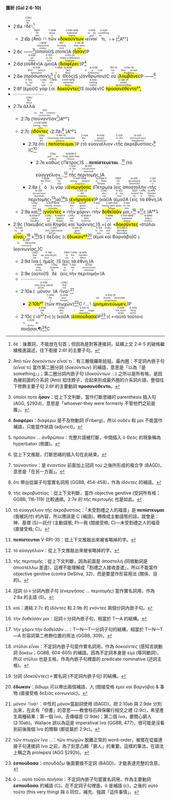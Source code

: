 #### 圖析 (Gal 2:6-10)

- 2:6a ⸉<RUBY><ruby><ruby>δὲ<rt>δέ</rt></ruby><rt>now</rt></ruby><rt>CONJ</rt></RUBY>⸊[^1]
	- 2:6b (<RUBY><ruby><ruby>Ἀπὸ<rt>ἀπό</rt></ruby><rt>Of</rt></ruby><rt>PREP</rt></RUBY>  ⸉⸊ <RUBY><ruby><ruby>τῶν<rt>ὁ</rt></ruby><rt>those</rt></ruby><rt>T-GPM</rt></RUBY> «<RUBY><ruby><ruby><mark class='ptc'>δοκούντων</mark><rt>δοκέω</rt></ruby><rt>esteemed</rt></ruby><rt>V-PAP-GPM</rt></RUBY> ‹<RUBY><ruby><ruby><em>εἶναί</em><rt>εἰμί</rt></ruby><rt>to be</rt></ruby><rt>V-PAN</rt></RUBY> <RUBY><ruby><ruby>τι,<rt>τις</rt></ruby><rt>something</rt></ruby><rt>X-ASN</rt></RUBY>› » )[^2]A°¹⮧
- 2:6c ——[^3](<RUBY><ruby><ruby>ὁποῖοί<rt>ὁποῖος</rt></ruby><rt>whatsoever</rt></ruby><rt>I-NPM</rt></RUBY>)S (<RUBY><ruby><ruby>ποτε<rt>ποτέ</rt></ruby><rt>formerly</rt></ruby><rt>PRT</rt></RUBY>)A (<RUBY><ruby><ruby><mark class='verb'>ἦσαν</mark><rt>εἰμί</rt></ruby><rt>they were</rt></ruby><rt>V-IAI-3P</rt></RUBY>)P 
- 2:6d (<RUBY><ruby><ruby>οὐδέν<rt>οὐδείς</rt></ruby><rt>not</rt></ruby><rt>A-ASN</rt></RUBY>)A (<RUBY><ruby><ruby>μοι<rt>ἐγώ</rt></ruby><rt>to me</rt></ruby><rt>P-1DS</rt></RUBY>)A (<RUBY><ruby><ruby><mark class='verb'>διαφέρει·</mark><rt>διαφέρω</rt></ruby><rt>makes a difference</rt></ruby><rt>V-PAI-3S</rt></RUBY>)P[^4] 
- 2:6e (<RUBY><ruby><ruby>πρόσωπον<rt>πρόσωπον</rt></ruby><rt>[the] person</rt></ruby><rt>N-ASN</rt></RUBY>)⦇[^5] (<RUBY><ruby><ruby>ὁ<rt>ὁ</rt></ruby><rt>-</rt></ruby><rt>T-NSM</rt></RUBY> <RUBY><ruby><ruby>Θεὸς<rt>θεός</rt></ruby><rt>God</rt></ruby><rt>N-NSM</rt></RUBY>)S ⦈(<RUBY><ruby><ruby>ἀνθρώπου<rt>ἄνθρωπος</rt></ruby><rt>of a man</rt></ruby><rt>N-GSM</rt></RUBY>)C <RUBY><ruby><ruby>οὐ<rt>οὐ</rt></ruby><rt>not</rt></ruby><rt>PRT-N</rt></RUBY> (<RUBY><ruby><ruby><mark class='verb'>λαμβάνει</mark><rt>λαμβάνω</rt></ruby><rt>does accept</rt></ruby><rt>V-PAI-3S</rt></RUBY>)P ——[^6]
- 2:6f (<RUBY><ruby><ruby>ἐμοὶ<rt>ἐγώ</rt></ruby><rt>to me</rt></ruby><rt>P-1DS</rt></RUBY>)C <RUBY><ruby><ruby>γὰρ<rt>γάρ</rt></ruby><rt>for</rt></ruby><rt>CONJ</rt></RUBY> (<RUBY><ruby><ruby>οἱ<rt>ὁ</rt></ruby><rt>the</rt></ruby><rt>T-NPM</rt></RUBY> <RUBY><ruby><ruby><mark class='ptc'>δοκοῦντες</mark><rt>δοκέω</rt></ruby><rt>esteemed</rt></ruby><rt>V-PAP-NPM</rt></RUBY>)S (<RUBY><ruby><ruby>οὐδὲν<rt>οὐδείς</rt></ruby><rt>nothing</rt></ruby><rt>A-ASN</rt></RUBY>)C <RUBY><ruby><ruby><mark><mark class='verb'>προσανέθεντο°¹,</mark></mark><rt>προσανατίθημι</rt></ruby><rt>added</rt></ruby><rt>V-AMI-3P</rt></RUBY> 
- ⋯⋯⋯⋯⋯⋯⋯
- 2:7a <RUBY><ruby><ruby>ἀλλὰ<rt>ἀλλά</rt></ruby><rt>But</rt></ruby><rt>CONJ</rt></RUBY> 
	- 2:7b (<RUBY><ruby><ruby>τοὐναντίον<rt>τοὐναντίον</rt></ruby><rt>on the contrary</rt></ruby><rt>ADV</rt></RUBY>[^7])A°²⮧
	- 2:7c (<RUBY><ruby><ruby><mark class='ptc'>ἰδόντες</mark><rt>εἴδω</rt></ruby><rt>having seen</rt></ruby><rt>V-AAP-NPM</rt></RUBY> ‹2:7d›[^8] )A°²⮧
		- 2:7d <RUBY><ruby><ruby>ὅτι<rt>ὅτι</rt></ruby><rt>that</rt></ruby><rt>CONJ</rt></RUBY> (<RUBY><ruby><ruby><mark class='verb'>πεπίστευμαι</mark><rt>πιστεύω</rt></ruby><rt>I have been entrusted with</rt></ruby><rt>V-RPI-1S</rt></RUBY>)P (<RUBY><ruby><ruby>τὸ<rt>ὁ</rt></ruby><rt>the</rt></ruby><rt>T-ASN</rt></RUBY> <RUBY><ruby><ruby>εὐαγγέλιον<rt>εὐαγγέλιον</rt></ruby><rt>gospel</rt></ruby><rt>N-ASN</rt></RUBY> ‹<RUBY><ruby><ruby>τῆς<rt>ὁ</rt></ruby><rt>of the</rt></ruby><rt>T-GSF</rt></RUBY> <RUBY><ruby><ruby>ἀκροβυστίας<rt>ἀκροβυστία</rt></ruby><rt>uncircumcision</rt></ruby><rt>N-GSF</rt></RUBY>›[^9] )C[^10] 
			- 2:7e <RUBY><ruby><ruby>καθὼς<rt>καθώς</rt></ruby><rt>just as</rt></ruby><rt>CONJ</rt></RUBY> (<RUBY><ruby><ruby>Πέτρος<rt>Πέτρος</rt></ruby><rt>Peter [with that]</rt></ruby><rt>N-NSM-P</rt></RUBY>)S ...**πεπίστευεται**...[^11] (τὸ εὐαγγέλιον...[^12] <RUBY><ruby><ruby>τῆς<rt>ὁ</rt></ruby><rt>of the</rt></ruby><rt>T-GSF</rt></RUBY> <RUBY><ruby><ruby>περιτομῆς,<rt>περιτομή</rt></ruby><rt>circumcision</rt></ruby><rt>N-GSF</rt></RUBY>)A
		- 2:8a {<RUBY><ruby><ruby>ὁ<rt>ὁ</rt></ruby><rt>the [One]</rt></ruby><rt>T-NSM</rt></RUBY>}⦇ <RUBY><ruby><ruby>γὰρ<rt>γάρ</rt></ruby><rt>for</rt></ruby><rt>CONJ</rt></RUBY> ⦈{<RUBY><ruby><ruby><mark class='ptc'>ἐνεργήσας</mark><rt>ἐνεργέω</rt></ruby><rt>having worked</rt></ruby><rt>V-AAP-NSM</rt></RUBY> (<RUBY><ruby><ruby>Πέτρῳ<rt>Πέτρος</rt></ruby><rt>in Peter</rt></ruby><rt>N-DSM-P</rt></RUBY>)a (<RUBY><ruby><ruby>εἰς<rt>εἰς</rt></ruby><rt>for</rt></ruby><rt>PREP</rt></RUBY> <RUBY><ruby><ruby>ἀποστολὴν<rt>ἀποστολή</rt></ruby><rt>apostleship</rt></ruby><rt>N-ASF</rt></RUBY> ‹<RUBY><ruby><ruby>τῆς<rt>ὁ</rt></ruby><rt>of the</rt></ruby><rt>T-GSF</rt></RUBY> <RUBY><ruby><ruby>περιτομῆς<rt>περιτομή</rt></ruby><rt>circumcision</rt></ruby><rt>N-GSF</rt></RUBY>›[^13])a}[^14]S (<RUBY><ruby><ruby><mark class='verb'>ἐνήργησεν</mark><rt>ἐνεργέω</rt></ruby><rt>did</rt></ruby><rt>V-AAI-3S</rt></RUBY>)P (<RUBY><ruby><ruby>καὶ<rt>καί</rt></ruby><rt>also</rt></ruby><rt>CONJ</rt></RUBY>)A (<RUBY><ruby><ruby>ἐμοὶ<rt>ἐγώ</rt></ruby><rt>in me</rt></ruby><rt>P-1DS</rt></RUBY>)A (<RUBY><ruby><ruby>εἰς<rt>εἰς</rt></ruby><rt>toward</rt></ruby><rt>PREP</rt></RUBY> <RUBY><ruby><ruby>τὰ<rt>ὁ</rt></ruby><rt>the</rt></ruby><rt>T-APN</rt></RUBY> <RUBY><ruby><ruby>ἔθνη,<rt>ἔθνος</rt></ruby><rt>Gentiles</rt></ruby><rt>N-APN</rt></RUBY>)A
	- 2:9a <RUBY><ruby><ruby>καὶ<rt>καί</rt></ruby><rt>and</rt></ruby><rt>CONJ</rt></RUBY>[^15] (<RUBY><ruby><ruby><mark class='ptc'>γνόντες</mark><rt>γινώσκω</rt></ruby><rt>having known</rt></ruby><rt>V-AAP-NPM</rt></RUBY> « ‹<RUBY><ruby><ruby>τὴν<rt>ὁ</rt></ruby><rt>the</rt></ruby><rt>T-ASF</rt></RUBY> <RUBY><ruby><ruby>χάριν<rt>χάρις</rt></ruby><rt>grace</rt></ruby><rt>N-ASF</rt></RUBY>› ‹<RUBY><ruby><ruby>τὴν<rt>ὁ</rt></ruby><rt>-</rt></ruby><rt>T-ASF</rt></RUBY> <RUBY><ruby><ruby><mark class='ptc'>δοθεῖσάν</mark><rt>δίδωμι</rt></ruby><rt>having been given</rt></ruby><rt>V-APP-ASF</rt></RUBY> <RUBY><ruby><ruby>μοι,<rt>ἐγώ</rt></ruby><rt>to me</rt></ruby><rt>P-1DS</rt></RUBY>›[^16] »[^17]c )A°²⮧ 
- 2:9c (<RUBY><ruby><ruby>Ἰάκωβος<rt>Ἰάκωβος</rt></ruby><rt>James</rt></ruby><rt>N-NSM-P</rt></RUBY> <RUBY><ruby><ruby>καὶ<rt>καί</rt></ruby><rt>and</rt></ruby><rt>CONJ</rt></RUBY> <RUBY><ruby><ruby>Κηφᾶς<rt>Κηφᾶς</rt></ruby><rt>Cephas</rt></ruby><rt>N-NSM-P</rt></RUBY> <RUBY><ruby><ruby>καὶ<rt>καί</rt></ruby><rt>and</rt></ruby><rt>CONJ</rt></RUBY> <RUBY><ruby><ruby>Ἰωάννης,<rt>Ἰωάννης</rt></ruby><rt>John</rt></ruby><rt>N-NSM-P</rt></RUBY>)S =(<RUBY><ruby><ruby>οἱ<rt>ὁ</rt></ruby><rt>those</rt></ruby><rt>T-NPM</rt></RUBY> «<RUBY><ruby><ruby><mark class='ptc'>δοκοῦντες</mark><rt>δοκέω</rt></ruby><rt>esteemed</rt></ruby><rt>V-PAP-NPM</rt></RUBY> ‹<RUBY><ruby><ruby>στῦλοι<rt>στῦλος</rt></ruby><rt>pillars</rt></ruby><rt>N-NPM</rt></RUBY> <RUBY><ruby><ruby><mark class='ptc'>εἶναι,</mark><rt>εἰμί</rt></ruby><rt>to be</rt></ruby><rt>V-PAN</rt></RUBY>›[^18] »[^19])S (<RUBY><ruby><ruby>δεξιὰς<rt>δεξιός</rt></ruby><rt>[the] right hands</rt></ruby><rt>A-APF</rt></RUBY>)⦇ <RUBY><ruby><ruby><mark><mark class='verb'>ἔδωκαν°²</mark></mark><rt>δίδωμι</rt></ruby><rt>gave</rt></ruby><rt>V-AAI-3P</rt></RUBY>[^20] (<RUBY><ruby><ruby>ἐμοὶ<rt>ἐγώ</rt></ruby><rt>to me</rt></ruby><rt>P-1DS</rt></RUBY> <RUBY><ruby><ruby>καὶ<rt>καί</rt></ruby><rt>and</rt></ruby><rt>CONJ</rt></RUBY> <RUBY><ruby><ruby>Βαρνάβα<rt>Βαρνάβας</rt></ruby><rt>Barnabas</rt></ruby><rt>N-DSM-P</rt></RUBY>)C ⦈(<RUBY><ruby><ruby>κοινωνίας,<rt>κοινωνία</rt></ruby><rt>of fellowship</rt></ruby><rt>N-GSF</rt></RUBY>)C
	- 2:9d <RUBY><ruby><ruby>ἵνα<rt>ἵνα</rt></ruby><rt>that</rt></ruby><rt>CONJ</rt></RUBY> (<RUBY><ruby><ruby>ἡμεῖς<rt>ἐγώ</rt></ruby><rt>we [should go]</rt></ruby><rt>P-1NP</rt></RUBY>)S (<RUBY><ruby><ruby>εἰς<rt>εἰς</rt></ruby><rt>to</rt></ruby><rt>PREP</rt></RUBY> <RUBY><ruby><ruby>τὰ<rt>ὁ</rt></ruby><rt>the</rt></ruby><rt>T-APN</rt></RUBY> <RUBY><ruby><ruby>ἔθνη,<rt>ἔθνος</rt></ruby><rt>Gentiles</rt></ruby><rt>N-APN</rt></RUBY>)A 
	- 2:9e (<RUBY><ruby><ruby>αὐτοὶ<rt>αὐτός</rt></ruby><rt>they</rt></ruby><rt>P-NPM</rt></RUBY>)S <RUBY><ruby><ruby>δὲ<rt>δέ</rt></ruby><rt>however</rt></ruby><rt>CONJ</rt></RUBY> (<RUBY><ruby><ruby>εἰς<rt>εἰς</rt></ruby><rt>to</rt></ruby><rt>PREP</rt></RUBY> <RUBY><ruby><ruby>τὴν<rt>ὁ</rt></ruby><rt>the</rt></ruby><rt>T-ASF</rt></RUBY> <RUBY><ruby><ruby>περιτομήν·<rt>περιτομή</rt></ruby><rt>circumcision</rt></ruby><rt>N-ASF</rt></RUBY>)A
	- ⋯⋯⋯⋯⋯⋯⋯
	- 2:10a (<RUBY><ruby><ruby>μόνον<rt>μόνος</rt></ruby><rt>Only [they asked]</rt></ruby><rt>A-ASN</rt></RUBY>)A ⸉<RUBY><ruby><ruby>ἵνα<rt>ἵνα</rt></ruby><rt>that</rt></ruby><rt>CONJ</rt></RUBY>⸊[^21] 
		- <rt><mark>2:10b°⁷</mark></rt> (<RUBY><ruby><ruby>τῶν<rt>ὁ</rt></ruby><rt>the</rt></ruby><rt>T-GPM</rt></RUBY> <RUBY><ruby><ruby>πτωχῶν<rt>πτωχός</rt></ruby><rt>poor</rt></ruby><rt>A-GPM</rt></RUBY>)[^22]C ⸉...⸊ (<RUBY><ruby><ruby><mark class='verb'>μνημονεύωμεν,</mark><rt>μνημονεύω</rt></ruby><rt>we should remember</rt></ruby><rt>V-PAS-1P</rt></RUBY>)P 
	- 2:10c ( ‹<RUBY><ruby><ruby>ὃ°⁷⮥<rt>ὅς</rt></ruby><rt>that</rt></ruby><rt>R-ASN</rt></RUBY>›c )⦇ (<RUBY><ruby><ruby>καὶ<rt>καί</rt></ruby><rt>also</rt></ruby><rt>CONJ</rt></RUBY>)A (<RUBY><ruby><ruby><mark class='verb'>ἐσπούδασα</mark><rt>σπουδάζω</rt></ruby><rt>I was eager</rt></ruby><rt>V-AAI-1S</rt></RUBY>)P[^23] ⦈( =‹<RUBY><ruby><ruby>αὐτὸ<rt>αὐτός</rt></ruby><rt>the same</rt></ruby><rt>P-ASN</rt></RUBY> <RUBY><ruby><ruby>τοῦτο<rt>οὗτος</rt></ruby><rt>thing</rt></ruby><rt>D-ASN</rt></RUBY>›c <RUBY><ruby><ruby><em>ποιῆσαι.¶</em><rt>ποιέω</rt></ruby><rt>to do</rt></ruby><rt>V-AAN</rt></RUBY>)[^24]C


[^1]: δὲ：後置詞，不能放在句首；但因為是對等連接詞，延續上文 2:4-5 的破格繼續推進論述，往下銜接 2:6f 的主要子句。
[^2]: Ἀπὸ τῶν _δοκούντων_ _εἶναί_ τι：有三層俄羅斯娃娃。最內圈：不定詞內嵌子句 (_εἶναί_ τι) 當作第二圈分詞 (_δοκούντων_) 的補語，意思是「以為『是 something』」；第二圈分詞內嵌子句 (_δοκούντων_ ...) 之所以是所有格，是因為被前面的介系詞 (Ἀπὸ) 掐住脖子，合起來形成最外圈的介系詞片語，整個往下修飾主要子句 2:6f 的主要動詞 **προσανέθεντο**。
[^3]: ὁποῖοί ποτε **ἦσαν**：從上下文判斷，當作打斷思緒的 parenthesis 插入句 (AGG, §292d)，意思是「whoever-they were formerly 不管他們之前是誰」。
[^4]: **διαφέρει**：διαφέρω 是不及物動詞 (Friberg)，所以 οὐδέν 和 μοι 不能當作補語，只能當作狀語 (adjunct)。
[^5]: πρόσωπον ... ἀνθρώπου：完整片語被打斷，中間插入 ὁ Θεὸς 的現象稱為 hyperbaton (倒置)。
[^6]: 從上下文推敲，打斷思緒的插入句在此結束。
[^7]: τοὐναντίον：是  ἐναντίον 前面加上冠詞 τοὐ 之後所形成的複合字 (BAGD)，意思是「在另一方面」。
[^8]: ὅτι 帶出從屬子句當實名詞用 (GGBB, 454-458)，作為 _ἰδόντες_ 的補語。
[^9]: τῆς ἀκροβυστίας：從上下文判斷，當作 objective genitive (受詞所有格；GGBB, 116-119) 比較通順。2:7e 的 τῆς περιτομῆς 也是如此。
[^10]: τὸ εὐαγγέλιον τῆς ἀκροβυστίας：「未受割禮之人的福音」是 **πεπίστευμαι** (我被託付) 的內容，所以應該是 C (補語)。轉換成主動語態的話，就會是：神、基督 (S)—託付 (主動語態; P)—我 (間接受格; C)—未受割禮之人的福音 (直接受格; C)。
[^11]: **πεπίστευται** V-RPI-3S：從上下文推敲出來被省略掉的字。
[^12]: τὸ εὐαγγέλιον：從上下文推敲出來被省略掉的字。
[^13]: τῆς περιτομῆς：從上下文判斷，因為前面是 ἀποστολή (同根動詞是 ἀποστέλλω 差遣)，這裡不能理解成「割禮之人接收差遣」，所以不能當作 objective genitive (contra DeSilva, 32)，而是要當作形容用法 (關係、目的)。
[^14]: 冠詞 (ὁ＋分詞內嵌子句 (_ἐνεργήσας_ ... περιτομῆς) 當作實名詞用，作為 2:8a 的主語 (S)。
[^15]: καὶ：連結 2:7c 的 _ἰδόντες_ 和 2:9b 的 _γνόντες_ 兩個分詞內嵌子句。
[^16]: τὴν _δοθεῖσάν_ μοι：冠詞＋分詞內嵌子句，相當於 T—A 的結構。
[^17]: τὴν χάριν τὴν _δοθεῖσάν_ ...：T—N—T—分詞子句的結構，相當於 T—N—T—A 形容詞第二修飾位置的用法 (GGBB, 309)。
[^18]: στῦλοι _εἶναι_：不定詞內嵌子句當作實名詞用，作為 _δοκοῦντες_ (感知言說動詞 δοκέω；GGBB, 604-605) 的補語。因為不定詞本身是 εἰμί (等同動詞)，所以 στῦλοι 也是主格，作為內嵌子句裡面的 predicate nominative (述詞主格)。
[^19]: 分詞 (_δοκοῦντες_)＋實名詞 (不定詞內嵌子句) 的結構。
[^20]: **ἔδωκαν**：δίδωμι 可以帶出兩個補語，人 (間接受格 ἐμοὶ καὶ Βαρνάβα) & 事物 (直接受格 δεξιὰς κοινωνίας)。
[^21]: μόνον ⸉ἵνα⸊：中性的 μόνον當副詞使用 (BAGD)，把 2:10ab 與 2:9de 分別出來，在此有「但書」的意思——教會柱石與保羅行相交之禮 (2:9c)，希望產生兩種結果：第一個 ἵνα，去傳福音 (2:9de)；第二個 ἵνα，要關心窮人 (2:10ab)。Wallace 誤以為這是 imperatival  ἵνα (GGBB, 477)，很可能是沒看到前後兩個 ἵνα 的關聯 (都從屬於 2:9c)。
[^22]: τῶν πτωχῶν ἵνα ...：τῶν πτωχῶν 脫離正常的 word-order，被擺在從屬連接子句連接詞 ἵνα 之前，為了刻意凸顯「窮人」的重要。這樣的筆法，在語法上稱之為 prolepsis (AGG §292b)。
[^23]: **ἐσπούδασα**：σπουδάζω 後面要接不定詞 (BAGD)，才能表達完整的含意。
[^24]: ὃ ... αὐτὸ τοῦτο _ποιῆσαι_：不定詞內嵌子句當實名詞用，作為主要動詞 **ἐσπούδασα** 的補語 (C)。在不定詞子句裡面，ὃ 是補語 (c)，之後的 αὐτὸ τοῦτο (this very thing) 與 ὃ 同位，補充、強調「這件事情」。

